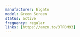 ```yaml
---
manufacturer: Elgato
model: Green Screen
status: active
frequency: regular
links: [https://amzn.to/3TFDM93]
---
```

